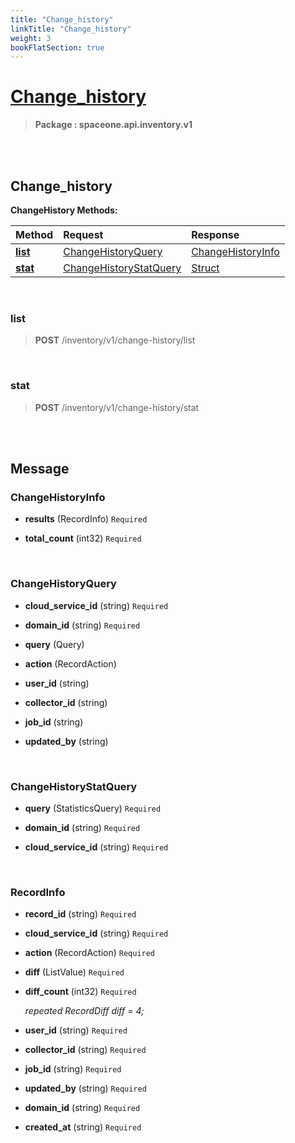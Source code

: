 ```yaml
---
title: "Change_history"
linkTitle: "Change_history"
weight: 3
bookFlatSection: true
---
```

# [Change_history](#Change_history)



>  **Package : spaceone.api.inventory.v1**

<br>
<br>

## Change_history





**ChangeHistory Methods:**


| Method | Request | Response |
| :----- | :-------- | :-------- |
| [**list**](./ChangeHistory#list) | [ChangeHistoryQuery](ChangeHistory#changehistoryquery) | [ChangeHistoryInfo](./ChangeHistory#changehistoryinfo) |
| [**stat**](./ChangeHistory#stat) | [ChangeHistoryStatQuery](ChangeHistory#changehistorystatquery) | [Struct](./ChangeHistory#struct) |



    
<br>

### list





> **POST** /inventory/v1/change-history/list
>






    
<br>

### stat





> **POST** /inventory/v1/change-history/stat
>






    


<br>
<br>

## Message



### ChangeHistoryInfo
* **results** (RecordInfo)  `Required` 

    
* **total_count** (int32)  `Required` 

    <br>

### ChangeHistoryQuery
* **cloud_service_id** (string)  `Required` 

    
* **domain_id** (string)  `Required` 

    
* **query** (Query) 

    
* **action** (RecordAction) 

    
* **user_id** (string) 

    
* **collector_id** (string) 

    
* **job_id** (string) 

    
* **updated_by** (string) 

    <br>

### ChangeHistoryStatQuery
* **query** (StatisticsQuery)  `Required` 

    
* **domain_id** (string)  `Required` 

    
* **cloud_service_id** (string)  `Required` 

    <br>

### RecordInfo
* **record_id** (string)  `Required` 

    
* **cloud_service_id** (string)  `Required` 

    
* **action** (RecordAction)  `Required` 

    
* **diff** (ListValue)  `Required` 

    
* **diff_count** (int32)  `Required` 

  *repeated RecordDiff diff = 4;*

    
* **user_id** (string)  `Required` 

    
* **collector_id** (string)  `Required` 

    
* **job_id** (string)  `Required` 

    
* **updated_by** (string)  `Required` 

    
* **domain_id** (string)  `Required` 

    
* **created_at** (string)  `Required` 

    <br>
